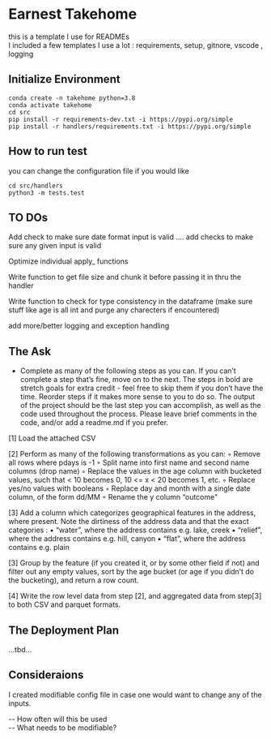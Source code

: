# Earnest Takehome

this is a template I use for READMEs<br />
    I included a few templates I use a lot : requirements, setup, gitnore, vscode , logging


## Initialize Environment

```shell
conda create -n takehome python=3.8
conda activate takehome
cd src
pip install -r requirements-dev.txt -i https://pypi.org/simple
pip install -r handlers/requirements.txt -i https://pypi.org/simple

```

## How to run test

you can change the configuration file if you would like

```shell
cd src/handlers
python3 -m tests.test
```

## TO DOs

Add check to make sure date format input is valid .... add checks to make sure any given input is valid

Optimize individual apply_ functions 

Write function to get file size and chunk it before passing it in thru the handler

Write function to check for type consistency in the dataframe (make sure stuff like age is all int and purge any charecters if encountered)

add more/better logging and exception handling

## The Ask
-  Complete as many of the following steps as you can. If you can’t complete a step that’s fine,
move on to the next. The steps in bold are stretch goals for extra credit - feel free to skip them if
you don’t have the time. Reorder steps if it makes more sense to you to do so.
The output of the project should be the last step you can accomplish, as well as the code used
throughout the process. Please leave brief comments in the code, and/or add a readme.md if
you prefer.

[1] Load the attached CSV 

[2] Perform as many of the following transformations as you can:
     ◦ Remove all rows where pdays is -1
     ◦ Split name into first name and second name columns (drop name)
     ◦ Replace the values in the age column with bucketed values, such that < 10 becomes 0, 10 <= x < 20 becomes 1, etc.
     ◦ Replace yes/no values with booleans
     ◦ Replace day and month with a single date column, of the form dd/MM
    ◦ Rename the y column “outcome"

[3] Add a column which categorizes geographical features in the address, where present.
    Note the dirtiness of the address data and that the exact categories :
      ▪ “water”, where the address contains e.g. lake, creek
      ▪ “relief”, where the address contains e.g. hill, canyon
      ▪ “flat”, where the address contains e.g. plain

[3] Group by the feature (if you created it, or by some other field if not) and filter out any empty
values, sort by the age bucket (or age if you didn’t do the bucketing), and return a row count.

[4] Write the row level data from step [2], and aggregated data from step[3] to both CSV and
parquet formats.

## The Deployment Plan
...tbd...


## Consideraions

I created modifiable config file in case one would want to change any of the inputs.


-- How often will this be used  <br />
-- What needs to be modifiable? <br/>





